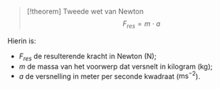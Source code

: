 > [!theorem] Tweede wet van Newton
> $$F_{res} = m \cdot a$$

Hierin is:
- $F_{res}$ de resulterende kracht in Newton ($\text{N}$);
- $m$ de massa van het voorwerp dat versnelt in kilogram ($\text{kg}$);
- $a$ de versnelling in meter per seconde kwadraat ($\text{ms}^{-2}$).